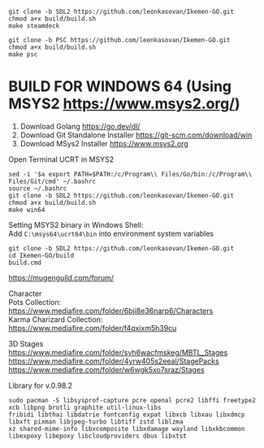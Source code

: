 ```
git clone -b SDL2 https://github.com/leonkasovan/Ikemen-GO.git
chmod a+x build/build.sh
make steamdeck

git clone -b PSC https://github.com/leonkasovan/Ikemen-GO.git
chmod a+x build/build.sh
make psc
```

# BUILD FOR WINDOWS 64 (Using MSYS2 https://www.msys2.org/)  
1. Download Golang https://go.dev/dl/
2. Download Git Standalone Installer https://git-scm.com/download/win
3. Download MSys2 Installer https://www.msys2.org

Open Terminal UCRT in MSYS2  
```
sed -i '$a export PATH=$PATH:/c/Program\\ Files/Go/bin:/c/Program\\ Files/Git/cmd' ~/.bashrc
source ~/.bashrc
git clone -b SDL2 https://github.com/leonkasovan/Ikemen-GO.git
chmod a+x build/build.sh
make win64
```

Setting MSYS2 binary in Windows Shell:  
Add `C:\msys64\ucrt64\bin` into environment system variables  
```
git clone -b SDL2 https://github.com/leonkasovan/Ikemen-GO.git
cd Ikemen-GO/build
build.cmd
```

https://mugenguild.com/forum/  

Character  
Pots Collection: https://www.mediafire.com/folder/6bji8e36narp6/Characters  
Karma Charizard Collection: https://www.mediafire.com/folder/f4qxixm5h39cu  

3D Stages  
https://www.mediafire.com/folder/syh6wacfmskeg/MBTL_Stages  
https://www.mediafire.com/folder/4yrw405s2eeal/StagePacks  
https://www.mediafire.com/folder/w6wgk5xo7sraz/Stages  

Library for v.0.98.2
```
sudo pacman -S libsysprof-capture pcre openal pcre2 libffi freetype2 xcb libpng brotli graphite util-linux-libs
fribidi libthai libdatrie fontconfig expat libxcb libxau libxdmcp libxft pixman libjpeg-turbo libtiff zstd liblzma
xz shared-mime-info libxcomposite libxdamage wayland libxkbcommon libexpoxy libepoxy libcloudproviders dbus libxtst
```
